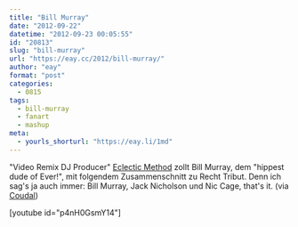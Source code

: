 ```yaml
---
title: "Bill Murray"
date: "2012-09-22"
datetime: "2012-09-23 00:05:55"
id: "20813"
slug: "bill-murray"
url: "https://eay.cc/2012/bill-murray/"
author: "eay"
format: "post"
categories:
  - 0815
tags:
  - bill-murray
  - fanart
  - mashup
meta:
  - yourls_shorturl: "https://eay.li/1md"
---
```


"Video Remix DJ Producer" [Eclectic Method](https://www.facebook.com/EclecticMethod/info) zollt Bill Murray, dem "hippest dude of Ever!", mit folgendem Zusammenschnitt zu Recht Tribut. Denn ich sag's ja auch immer: Bill Murray, Jack Nicholson und Nic Cage, that's it. (via [Coudal](http://www.coudal.com/))

\[youtube id="p4nH0GsmY14"\]
